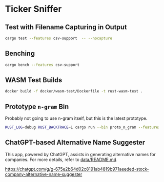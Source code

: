# Ticker Sniffer

## Test with Filename Capturing in Output

```bash
cargo test --features csv-support  -- --nocapture
```

## Benching

```bash
cargo bench --features csv-support
```

## WASM Test Builds

```bash
docker build -f docker/wasm-test/Dockerfile -t rust-wasm-test .
```

## Prototype `n-gram` Bin

Probably not going to use n-gram itself, but this is the latest prototype.

```bash
RUST_LOG=debug RUST_BACKTRACE=1 cargo run --bin proto_n_gram --features="csv-support env_logger"
```

## ChatGPT-based Alternative Name Suggester

This app, powered by ChatGPT, assists in generating alternative names for companies. For more details, refer to [data/README.md](data/README.md).

https://chatgpt.com/g/g-675e2b64d02c8191ab4819b971aeeded-stock-company-alternative-name-suggester
